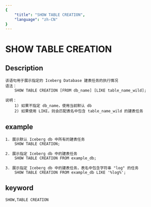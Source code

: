 ```yaml
---
{
    "title": "SHOW TABLE CREATION",
    "language": "zh-CN"
}
---
```


<!-- 
Licensed to the Apache Software Foundation (ASF) under one
or more contributor license agreements.  See the NOTICE file
distributed with this work for additional information
regarding copyright ownership.  The ASF licenses this file
to you under the Apache License, Version 2.0 (the
"License"); you may not use this file except in compliance
with the License.  You may obtain a copy of the License at

  http://www.apache.org/licenses/LICENSE-2.0

Unless required by applicable law or agreed to in writing,
software distributed under the License is distributed on an
"AS IS" BASIS, WITHOUT WARRANTIES OR CONDITIONS OF ANY
KIND, either express or implied.  See the License for the
specific language governing permissions and limitations
under the License.
-->

# SHOW TABLE CREATION

## Description

    该语句用于展示指定的 Iceberg Database 建表任务的执行情况
    语法：
        SHOW TABLE CREATION [FROM db_name] [LIKE table_name_wild];
        
    说明：
        1) 如果不指定 db_name，使用当前默认 db
        2) 如果使用 LIKE，则会匹配表名中包含 table_name_wild 的建表任务

## example

    1. 展示默认 Iceberg db 中所有的建表任务
        SHOW TABLE CREATION;
    
    2. 展示指定 Iceberg db 中的建表任务
        SHOW TABLE CREATION FROM example_db;
        
    3. 展示指定 Iceberg db 中的建表任务，表名中包含字符串 "log" 的任务
        SHOW TABLE CREATION FROM example_db LIKE '%log%';
        
## keyword

    SHOW,TABLE CREATION

